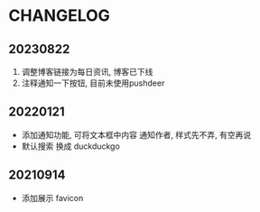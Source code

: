 # CHANGELOG

## 20230822

1. 调整博客链接为每日资讯, 博客已下线
2. 注释通知一下按钮, 目前未使用pushdeer

## 20220121

- 添加通知功能, 可将文本框中内容 通知作者, 样式先不弄, 有空再说
- 默认搜索 换成 duckduckgo

## 20210914

- 添加展示 favicon
